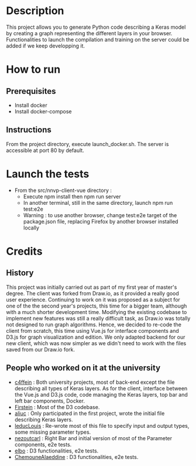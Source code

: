 # Description
This project allows you to generate Python code describing a Keras model by creating a graph representing the different layers in your browser.
Functionalities to launch the compilation and training on the server could be added if we keep developping it.

# How to run
## Prerequisites
- Install docker
- Install docker-compose

## Instructions
From the project directory, execute launch_docker.sh. The server is accessible at port 80 by default.

# Launch the tests
- From the src/nnvp-client-vue directory :
  - Execute npm install then npm run server
  - In another terminal, still in the same directory, launch npm run test:e2e
  - Warning : to use another browser, change test:e2e target of the package.json file, replacing Firefox by another browser installed locally

# Credits
## History
This project was initially carried out as part of my first year of master's degree. The client was forked from Draw.io, as it provided a really good user experience.
Continuing to work on it was proposed as a subject for one of the the second year's projects, this time for a bigger team, although with a much shorter development time.
Modifying the existing codebase to implement new features was still a really difficult task, as Draw.io was totally not designed to run graph algorithms.
Hence, we decided to re-code the client from scratch, this time using Vue.js for interface components and D3.js for graph visualization and edition.
We only adapted backend for our new client, which was now simpler as we didn't need to work with the files saved from our Draw.io fork.

## People who worked on it at the university
- [c4ffein](https://github.com/c4ffein) : Both university projects, most of back-end except the file describing all types of Keras layers. As for the client, interface between the Vue.js and D3.js code, code managing the Keras layers, top bar and left bar components, Docker.
- [Firstein](https://github.com/Firstein) : Most of the D3 codebase.
- [aliuc](https://github.com/aliuc) : Only participated in the first project, wrote the initial file describing Keras layers.
- [leducLouis](https://github.com/leducLouis) : Re-wrote most of this file to specify input and output types, some missing parameter types.
- [nezoutcarl](https://github.com/nezoutcarl) : Right Bar and initial version of most of the Parameter components, e2e tests.
- [elbo](https://github.com/elbo) : D3 functionalities, e2e tests.
- [ChemouneAlaeddine](https://github.com/ChemouneAlaeddine) : D3 functionalities, e2e tests.
